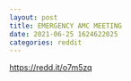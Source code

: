 ```yaml
--- 
layout: post 
title: EMERGENCY AMC MEETING 
date: 2021-06-25 1624622025 
categories: reddit 
--- 
```

https://redd.it/o7m5zq